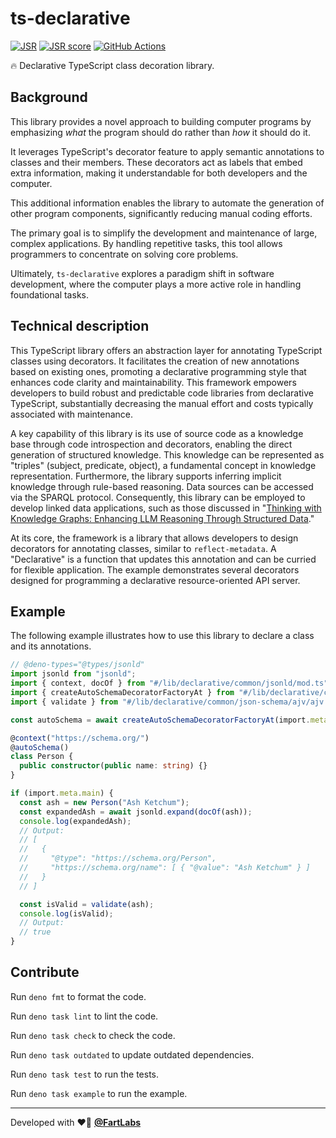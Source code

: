 # ts-declarative

[![JSR](https://jsr.io/badges/@fartlabs/declarative)](https://jsr.io/@fartlabs/declarative)
[![JSR score](https://jsr.io/badges/@fartlabs/declarative/score)](https://jsr.io/@fartlabs/declarative/score)
[![GitHub Actions](https://github.com/FartLabs/ts-declarative/actions/workflows/publish.yaml/badge.svg)](https://github.com/FartLabs/ts-declarative/actions/workflows/publish.yaml)

🔥 Declarative TypeScript class decoration library.

## Background

This library provides a novel approach to building computer programs by
emphasizing _what_ the program should do rather than _how_ it should do it.

It leverages TypeScript's decorator feature to apply semantic annotations to
classes and their members. These decorators act as labels that embed extra
information, making it understandable for both developers and the computer.

This additional information enables the library to automate the generation of
other program components, significantly reducing manual coding efforts.

The primary goal is to simplify the development and maintenance of large,
complex applications. By handling repetitive tasks, this tool allows programmers
to concentrate on solving core problems.

Ultimately, `ts-declarative` explores a paradigm shift in software development,
where the computer plays a more active role in handling foundational tasks.

## Technical description

This TypeScript library offers an abstraction layer for annotating TypeScript
classes using decorators. It facilitates the creation of new annotations based
on existing ones, promoting a declarative programming style that enhances code
clarity and maintainability. This framework empowers developers to build robust
and predictable code libraries from declarative TypeScript, substantially
decreasing the manual effort and costs typically associated with maintenance.

A key capability of this library is its use of source code as a knowledge base
through code introspection and decorators, enabling the direct generation of
structured knowledge. This knowledge can be represented as "triples" (subject,
predicate, object), a fundamental concept in knowledge representation.
Furthermore, the library supports inferring implicit knowledge through
rule-based reasoning. Data sources can be accessed via the SPARQL protocol.
Consequently, this library can be employed to develop linked data applications,
such as those discussed in
"[Thinking with Knowledge Graphs: Enhancing LLM Reasoning Through Structured Data](https://arxiv.org/html/2412.10654v1)."

At its core, the framework is a library that allows developers to design
decorators for annotating classes, similar to `reflect-metadata`. A
"Declarative" is a function that updates this annotation and can be curried for
flexible application. The example demonstrates several decorators designed for
programming a declarative resource-oriented API server.

## Example

The following example illustrates how to use this library to declare a class and
its annotations.

```ts
// @deno-types="@types/jsonld"
import jsonld from "jsonld";
import { context, docOf } from "#/lib/declarative/common/jsonld/mod.ts";
import { createAutoSchemaDecoratorFactoryAt } from "#/lib/declarative/common/json-schema/auto-schema/auto-schema.ts";
import { validate } from "#/lib/declarative/common/json-schema/ajv/ajv.ts";

const autoSchema = await createAutoSchemaDecoratorFactoryAt(import.meta);

@context("https://schema.org/")
@autoSchema()
class Person {
  public constructor(public name: string) {}
}

if (import.meta.main) {
  const ash = new Person("Ash Ketchum");
  const expandedAsh = await jsonld.expand(docOf(ash));
  console.log(expandedAsh);
  // Output:
  // [
  //   {
  //     "@type": "https://schema.org/Person",
  //     "https://schema.org/name": [ { "@value": "Ash Ketchum" } ]
  //   }
  // ]

  const isValid = validate(ash);
  console.log(isValid);
  // Output:
  // true
}
```

## Contribute

Run `deno fmt` to format the code.

Run `deno task lint` to lint the code.

Run `deno task check` to check the code.

Run `deno task outdated` to update outdated dependencies.

Run `deno task test` to run the tests.

Run `deno task example` to run the example.

---

Developed with ❤️‍🔥 [**@FartLabs**](https://github.com/FartLabs)
